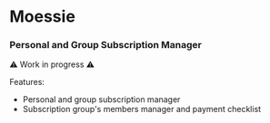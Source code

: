 # Moessie

### Personal and Group Subscription Manager

⚠️ Work in progress ⚠️

Features:
- Personal and group subscription manager
- Subscription group's members manager and payment checklist
